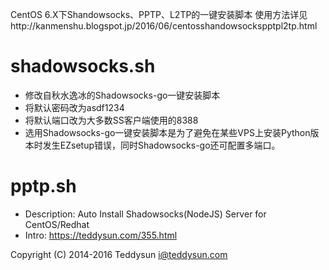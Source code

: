  CentOS 6.X下Shandowsocks、PPTP、L2TP的一键安装脚本
 使用方法详见http://kanmenshu.blogspot.jp/2016/06/centosshandowsockspptpl2tp.html

shadowsocks.sh
===============
* 修改自秋水逸冰的Shadowsocks-go一键安装脚本
* 将默认密码改为asdf1234
* 将默认端口改为大多数SS客户端使用的8388
* 选用Shadowsocks-go一键安装脚本是为了避免在某些VPS上安装Python版本时发生EZsetup错误，同时Shadowsocks-go还可配置多端口。

pptp.sh
===============
* Description: Auto Install Shadowsocks(NodeJS) Server for CentOS/Redhat
* Intro: https://teddysun.com/355.html

Copyright (C) 2014-2016 Teddysun <i@teddysun.com>

